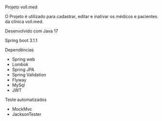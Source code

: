 Projeto voll.med

O Projeto é utilizado para cadastrar, editar e inativar os médicos e pacientes da clínica voll.med. 

Desenvolvido com Java 17

Spring boot 3.1.1

Dependências

- Spring web
- Lombok
- Spring JPA
- Spring Validation
- Flyway
- MySql
- JWT

Teste automatizados

- MockMvc
- JacksonTester

